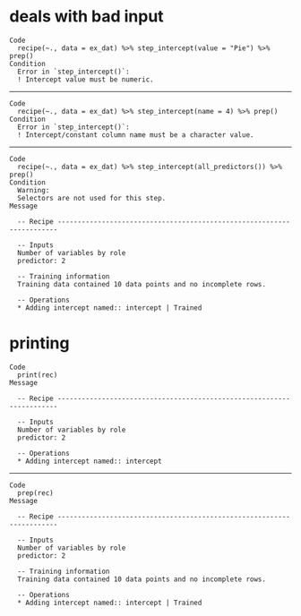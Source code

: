 # deals with bad input

    Code
      recipe(~., data = ex_dat) %>% step_intercept(value = "Pie") %>% prep()
    Condition
      Error in `step_intercept()`:
      ! Intercept value must be numeric.

---

    Code
      recipe(~., data = ex_dat) %>% step_intercept(name = 4) %>% prep()
    Condition
      Error in `step_intercept()`:
      ! Intercept/constant column name must be a character value.

---

    Code
      recipe(~., data = ex_dat) %>% step_intercept(all_predictors()) %>% prep()
    Condition
      Warning:
      Selectors are not used for this step.
    Message
      
      -- Recipe ----------------------------------------------------------------------
      
      -- Inputs 
      Number of variables by role
      predictor: 2
      
      -- Training information 
      Training data contained 10 data points and no incomplete rows.
      
      -- Operations 
      * Adding intercept named:: intercept | Trained

# printing

    Code
      print(rec)
    Message
      
      -- Recipe ----------------------------------------------------------------------
      
      -- Inputs 
      Number of variables by role
      predictor: 2
      
      -- Operations 
      * Adding intercept named:: intercept

---

    Code
      prep(rec)
    Message
      
      -- Recipe ----------------------------------------------------------------------
      
      -- Inputs 
      Number of variables by role
      predictor: 2
      
      -- Training information 
      Training data contained 10 data points and no incomplete rows.
      
      -- Operations 
      * Adding intercept named:: intercept | Trained

